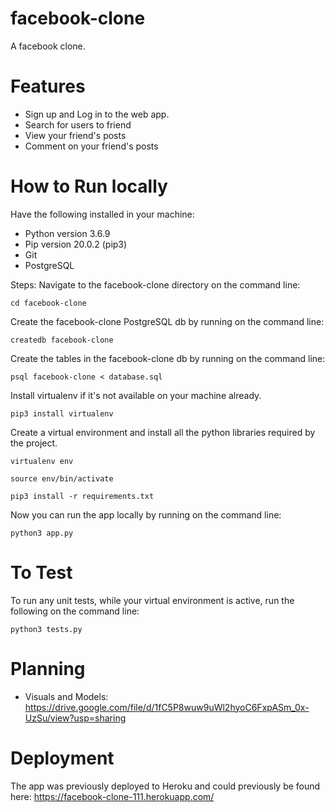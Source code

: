 # facebook-clone
A facebook clone.

# Features
 * Sign up and Log in to the web app.
 * Search for users to friend
 * View your friend's posts
 * Comment on your friend's posts

# How to Run locally
Have the following installed in your machine:
 * Python version 3.6.9
 * Pip version 20.0.2 (pip3)
 * Git
 * PostgreSQL

Steps:
  Navigate to the facebook-clone directory on the command line:
  
 ```
cd facebook-clone
 ```
 
 Create the facebook-clone PostgreSQL db by running on the command line:

 ```
createdb facebook-clone
 ```

 Create the tables in the facebook-clone db by running on the command line:

 ```
 psql facebook-clone < database.sql
 ```

 Install virtualenv if it's not available on your machine already.

 ```
 pip3 install virtualenv
 ```

 Create a virtual environment and install all the python libraries required 
 by the project.

 ```
 virtualenv env
 ```
 
 ```
 source env/bin/activate
 ```

 ```
 pip3 install -r requirements.txt
 ```

Now you can run the app locally by running on the command line:

```
python3 app.py
```
# To Test

To run any unit tests, while your virtual environment is active, run the following on the command line:

```
python3 tests.py
```

# Planning
 * Visuals and Models: https://drive.google.com/file/d/1fC5P8wuw9uWl2hyoC6FxpASm_0x-UzSu/view?usp=sharing

# Deployment
The app was previously deployed to Heroku and could previously be found here: https://facebook-clone-111.herokuapp.com/

